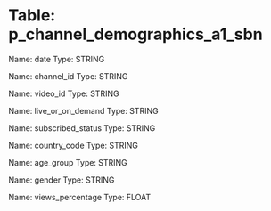 Table: p_channel_demographics_a1_sbn
====================================

Name: date
Type: STRING

Name: channel_id
Type: STRING

Name: video_id
Type: STRING

Name: live_or_on_demand
Type: STRING

Name: subscribed_status
Type: STRING

Name: country_code
Type: STRING

Name: age_group
Type: STRING

Name: gender
Type: STRING

Name: views_percentage
Type: FLOAT

